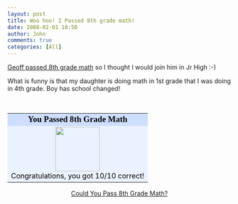 ```yaml
---
layout: post
title: Woo hoo! I Passed 8th grade math!
date: 2008-02-01 18:50
author: John
comments: true
categories: [All]
---
```

<P><A HREF="/blogs/geoff.appleby/archive/2005/10/26/133834.aspx">Geoff passed 8th grade math</A> so I thought I would join him in Jr High :-) </P> <P>What is funny is that my daughter is doing math in 1st grade that I was doing in 4th grade. Boy has school changed!</P> <P>&nbsp;</P> <TABLE cellSpacing=0 cellPadding=2 width=350 align=center border=0> <TBODY> <TR> <TD align=middle bgColor=#cddeff><FONT style="FONT-SIZE: 14pt; COLOR: black" face="Georgia, Times New Roman, Times, serif"><STRONG>You Passed 8th Grade Math</STRONG> </FONT></TD></TR> <TR> <TD bgColor=#ebf2ff> <CENTER><IMG height=100 src="http://images.blogthings.com/couldyoupasseighthgrademathquiz/passed.jpg" width=100></CENTER><FONT color=#000000>Congratulations, you got 10/10 correct! </FONT></TD></TR></TBODY></TABLE> <DIV align=center><A href="http://www.blogthings.com/couldyoupasseighthgrademathquiz/">Could You Pass 8th Grade Math?</A></DIV>

